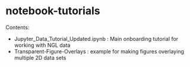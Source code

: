 # notebook-tutorials

Contents:
- Jupyter_Data_Tutorial_Updated.ipynb : Main onboarding tutorial for working with NGL data
- Transparent-Figure-Overlays : example for making figures overlaying multiple 2D data sets

